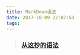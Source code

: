 ```yaml
---
title: MarkDown语法
date: 2017-10-09 22:02:53
tags:
---
```



>  ### [从这抄的语法](https://www.zybuluo.com/mdeditor)
